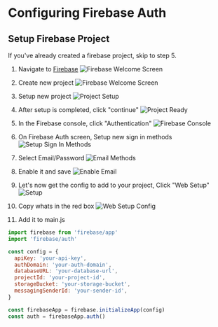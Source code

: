 # Configuring Firebase Auth

## Setup Firebase Project

If you've already created a firebase project, skip to step 5.

1. Navigate to [Firebase](https://firebase.google.com) ![Firebase Welcome Screen](/getting-started.png)

2. Create new project ![Firebase Welcome Screen](/add-project.png)

3. Setup new project ![Project Setup](/project-setup.png)

4. After setup is completed, click "continue" ![Project Ready](/project-ready.png)

5. In the Firebase console, click "Authentication" ![Firebase Console](/console-auth.png)

6. On Firebase Auth screen, Setup new sign in methods ![Setup Sign In Methods](/setup-methods.png)

7. Select Email/Password ![Email Methods](/select-methods.png)

8. Enable it and save ![Enable Email](/enable-email-pass.png)

9. Let's now get the config to add to your project, Click "Web Setup" ![Setup](/get-setup-config.png)

10. Copy whats in the red box ![Web Setup Config](/copy-config.png)

11. Add it to main.js

```js
import firebase from 'firebase/app'
import 'firebase/auth'

const config = {
  apiKey: 'your-api-key',
  authDomain: 'your-auth-domain',
  databaseURL: 'your-database-url',
  projectId: 'your-project-id',
  storageBucket: 'your-storage-bucket',
  messagingSenderId: 'your-sender-id',
}

const firebaseApp = firebase.initializeApp(config)
const auth = firebaseApp.auth()

```